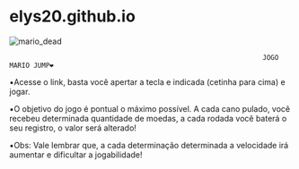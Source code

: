 # elys20.github.io


![mario_dead](https://user-images.githubusercontent.com/97187182/196266574-8c241333-10ef-4816-8094-3878534ae936.png)



                                                                   JOGO MARIO JUMP❤️

▪️Acesse o link, basta você apertar a tecla e indicada (cetinha para cima) e jogar.

▪️O objetivo do jogo é pontual o máximo possível. A cada cano pulado, você recebeu determinada quantidade de moedas, a cada rodada você baterá o seu registro, o valor será alterado!


▪️Obs: Vale lembrar que, a cada determinação determinada a velocidade irá aumentar e dificultar a jogabilidade!
